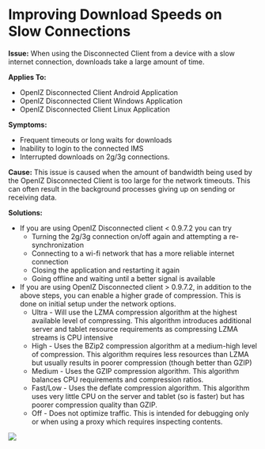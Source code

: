 # Improving Download Speeds on Slow Connections

**Issue:** When using the Disconnected Client from a device with a slow internet connection, downloads take a large amount of time.

**Applies To:**

* OpenIZ Disconnected Client Android Application
* OpenIZ Disconnected Client Windows Application
* OpenIZ Disconnected Client Linux Application

**Symptoms:**

* Frequent timeouts or long waits for downloads
* Inability to login to the connected IMS
* Interrupted downloads on 2g/3g connections.

**Cause:** This issue is caused when the amount of bandwidth being used by the OpenIZ Disconnected Client is too large for the network timeouts. This can often result in the background processes giving up on sending or receiving data.

**Solutions:**

* If you are using OpenIZ Disconnected client &lt; 0.9.7.2 you can try
  * Turning the 2g/3g connection on/off again and attempting a re-synchronization
  * Connecting to a wi-fi network that has a more reliable internet connection 
  * Closing the application and restarting it again
  * Going offline and waiting until a better signal is available
* If you are using OpenIZ Disconnected client &gt; 0.9.7.2, in addition to the above steps, you can enable a higher grade of compression. This is done on initial setup under the network options.
  * Ultra - Will use the LZMA compression algorithm at the highest available level of compressing. This algorithm introduces additional server and tablet resource requirements as compressing LZMA streams is CPU intensive
  * High - Uses the BZip2 compression algorithm at a medium-high level of compression. This algorithm requires less resources than LZMA but usually results in poorer compression \(though better than GZIP\)
  * Medium - Uses the GZIP compression algorithm. This algorithm balances CPU requirements and compression ratios.
  * Fast/Low - Uses the deflate compression algorithm. This algorithm uses very little CPU on the server and tablet \(so is faster\) but has poorer compression quality than GZIP.
  * Off - Does not optimize traffic. This is intended for debugging only or when using a proxy which requires inspecting contents.

![](https://raw.githubusercontent.com/santedb/dev-doc/master/.gitbook/assets/kb001-settings.png)

